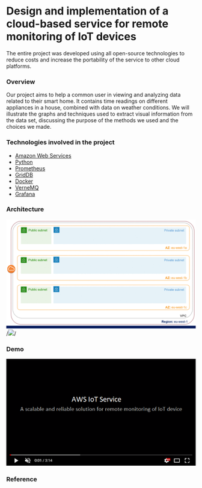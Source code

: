 # Design and implementation of a cloud-based service for remote monitoring of IoT devices

The entire project was developed using all open-source technologies to reduce costs and increase the portability of the service to other cloud platforms.

### Overview
Our project aims to help a common user in viewing and analyzing data related to their smart home. It contains time readings on different appliances in a house, combined with data on weather conditions. We will illustrate the graphs and techniques used to extract visual information from the data set, discussing the purpose of the methods we used and the choices we made.

### Technologies involved in the project
* [Amazon Web Services](https://aws.amazon.com/it/) 
* [Python](https://www.python.org/) 
* [Prometheus](https://prometheus.io/) 
* [GridDB](https://griddb.org/) 
* [Docker](https://www.docker.com/) 
* [VerneMQ](https://vernemq.com/) 
* [Grafana](https://grafana.com/)

### Architecture
![](images/ezgif.com-gif-maker.gif)
/*<img src="img/1.PNG" data-canonical-src="img/1.PNG"/>*/

### Demo
[![Watch the video](images/8.png)](https://youtu.be/oPi94TkbZRQ)
### Reference
